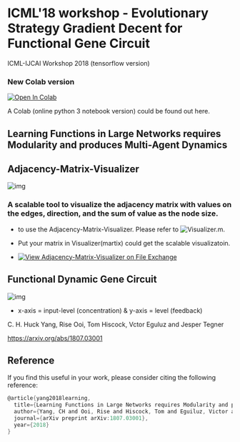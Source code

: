 # ICML'18 workshop - Evolutionary Strategy Gradient Decent for Functional Gene Circuit
ICML-IJCAI Workshop 2018 (tensorflow version)

### New Colab version 

[![Open In Colab](https://colab.research.google.com/assets/colab-badge.svg)](https://colab.research.google.com/github/huckiyang/EvoluGeneNet-Adjacency-Matrix-Visualizer/blob/master/EvoluGeneNet_ICML2018_CompBioWorkshop.ipynb)




A Colab (online python 3 notebook version) could be found out here. 
## Learning Functions in Large Networks requires Modularity and produces Multi-Agent Dynamics

## Adjacency-Matrix-Visualizer

![img](https://github.com/huckiyang/EvoluGeneNet-Adjacency-Matrix-Visualizer/blob/master/img/Fig4.png)

### A scalable tool to visualize the adjacency matrix with values on the edges, direction, and the sum of value as the node size.

- to use the Adjacency-Matrix-Visualizer. Please refer to ![Visualizer.m](https://github.com/huckiyang/EvoluGeneNet-Adjacency-Matrix-Visualizer/blob/master/Adj_Network_Visualization/Visualizer.m). 

- Put your matrix in Visualizer(martix) could get the scalable visualizatoin. 

- [![View Adjacency-Matrix-Visualizer on File Exchange](https://www.mathworks.com/matlabcentral/images/matlab-file-exchange.svg)](https://jp.mathworks.com/matlabcentral/fileexchange/73772-adjacency-matrix-visualizer)

## Functional Dynamic Gene Circuit

![img](https://github.com/huckiyang/EvoluGeneNet-Adjacency-Matrix-Visualizer/blob/master/img/frenchflag_gene_circuit.png)

- x-axis = input-level (concentration) & y-axis = level (feedback)

C. H. Huck Yang, Rise Ooi, Tom Hiscock, Vctor Eguluz and Jesper Tegner

https://arxiv.org/abs/1807.03001

## Reference

If you find this useful in your work, please consider citing the following reference:
```c
@article{yang2018learning,
  title={Learning Functions in Large Networks requires Modularity and produces Multi-Agent Dynamics},
  author={Yang, CH and Ooi, Rise and Hiscock, Tom and Eguiluz, Victor and Tegner, Jesper},
  journal={arXiv preprint arXiv:1807.03001},
  year={2018}
}
```

